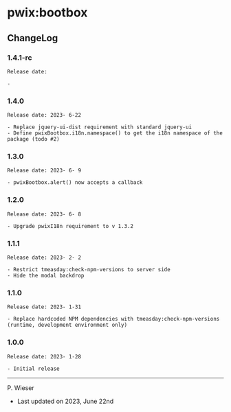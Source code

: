 # pwix:bootbox

## ChangeLog

### 1.4.1-rc

    Release date: 

    - 

### 1.4.0

    Release date: 2023- 6-22

    - Replace jquery-ui-dist requirement with standard jquery-ui
    - Define pwixBootbox.i18n.namespace() to get the i18n namespace of the package (todo #2)

### 1.3.0

    Release date: 2023- 6- 9

    - pwixBootbox.alert() now accepts a callback

### 1.2.0

    Release date: 2023- 6- 8

    - Upgrade pwixI18n requirement to v 1.3.2

### 1.1.1

    Release date: 2023- 2- 2

    - Restrict tmeasday:check-npm-versions to server side
    - Hide the modal backdrop

### 1.1.0

    Release date: 2023- 1-31

    - Replace hardcoded NPM dependencies with tmeasday:check-npm-versions (runtime, development environment only)

### 1.0.0

    Release date: 2023- 1-28

    - Initial release

---
P. Wieser
- Last updated on 2023, June 22nd
